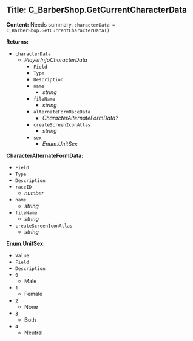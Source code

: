 ## Title: C_BarberShop.GetCurrentCharacterData

**Content:**
Needs summary.
`characterData = C_BarberShop.GetCurrentCharacterData()`

**Returns:**
- `characterData`
  - *PlayerInfoCharacterData*
    - `Field`
    - `Type`
    - `Description`
    - `name`
      - *string*
    - `fileName`
      - *string*
    - `alternateFormRaceData`
      - *CharacterAlternateFormData?*
    - `createScreenIconAtlas`
      - *string*
    - `sex`
      - *Enum.UnitSex*

**CharacterAlternateFormData:**
- `Field`
- `Type`
- `Description`
- `raceID`
  - *number*
- `name`
  - *string*
- `fileName`
  - *string*
- `createScreenIconAtlas`
  - *string*

**Enum.UnitSex:**
- `Value`
- `Field`
- `Description`
- `0`
  - Male
- `1`
  - Female
- `2`
  - None
- `3`
  - Both
- `4`
  - Neutral
